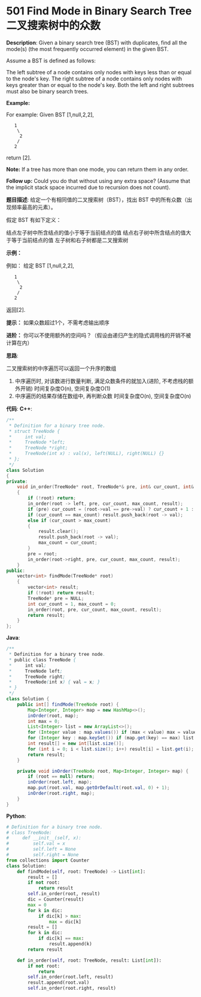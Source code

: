 # 501 Find Mode in Binary Search Tree 二叉搜索树中的众数

__Description__:
Given a binary search tree (BST) with duplicates, find all the mode(s) (the most frequently occurred element) in the given BST.

Assume a BST is defined as follows:

The left subtree of a node contains only nodes with keys less than or equal to the node's key.
The right subtree of a node contains only nodes with keys greater than or equal to the node's key.
Both the left and right subtrees must also be binary search trees.

__Example:__

For example:
Given BST [1,null,2,2],

```text
   1
    \
     2
    /
   2
```

return [2].

__Note:__
If a tree has more than one mode, you can return them in any order.

__Follow up:__
Could you do that without using any extra space? (Assume that the implicit stack space incurred due to recursion does not count).

__题目描述__:
给定一个有相同值的二叉搜索树（BST），找出 BST 中的所有众数（出现频率最高的元素）。

假定 BST 有如下定义：

结点左子树中所含结点的值小于等于当前结点的值
结点右子树中所含结点的值大于等于当前结点的值
左子树和右子树都是二叉搜索树

__示例：__

例如：
给定 BST [1,null,2,2],

```text
   1
    \
     2
    /
   2
```

返回[2].

__提示：__
如果众数超过1个，不需考虑输出顺序

__进阶：__
你可以不使用额外的空间吗？（假设由递归产生的隐式调用栈的开销不被计算在内）

__思路__:

二叉搜索树的中序遍历可以返回一个升序的数组

1. 中序遍历时, 对该数进行数量判断, 满足众数条件的就加入(进阶, 不考虑栈的额外开销)
时间复杂度O(n), 空间复杂度O(1)
2. 中序遍历的结果存储在数组中, 再判断众数
时间复杂度O(n), 空间复杂度O(n)

__代码__:
__C++__:

```C++
/**
 * Definition for a binary tree node.
 * struct TreeNode {
 *     int val;
 *     TreeNode *left;
 *     TreeNode *right;
 *     TreeNode(int x) : val(x), left(NULL), right(NULL) {}
 * };
 */
class Solution 
{
private:
    void in_order(TreeNode* root, TreeNode*& pre, int& cur_count, int& max_count, vector<int>& result) 
    {
        if (!root) return;
        in_order(root -> left, pre, cur_count, max_count, result);
        if (pre) cur_count = (root->val == pre->val) ? cur_count + 1 : 1;
        if (cur_count == max_count) result.push_back(root -> val);
        else if (cur_count > max_count) 
        {
            result.clear();
            result.push_back(root -> val);
            max_count = cur_count;
        }
        pre = root;
        in_order(root->right, pre, cur_count, max_count, result);
    }
public:
    vector<int> findMode(TreeNode* root) 
    {
        vector<int> result;
        if (!root) return result;
        TreeNode* pre = NULL;
        int cur_count = 1, max_count = 0;
        in_order(root, pre, cur_count, max_count, result);
        return result;
    }
};
```

__Java__:

```Java
/**
 * Definition for a binary tree node.
 * public class TreeNode {
 *     int val;
 *     TreeNode left;
 *     TreeNode right;
 *     TreeNode(int x) { val = x; }
 * }
 */
class Solution {
    public int[] findMode(TreeNode root) {
        Map<Integer, Integer> map = new HashMap<>();
        inOrder(root, map);
        int max = 0;
        List<Integer> list = new ArrayList<>();
        for (Integer value : map.values()) if (max < value) max = value;
        for (Integer key : map.keySet()) if (map.get(key) == max) list.add(key);
        int result[] = new int[list.size()];
        for (int i = 0; i < list.size(); i++) result[i] = list.get(i);
        return result;
    }

    private void inOrder(TreeNode root, Map<Integer, Integer> map) {
        if (root == null) return;
        inOrder(root.left, map);
        map.put(root.val, map.getOrDefault(root.val, 0) + 1);
        inOrder(root.right, map);
    }
}
```

__Python__:

```Python
# Definition for a binary tree node.
# class TreeNode:
#     def __init__(self, x):
#         self.val = x
#         self.left = None
#         self.right = None
from collections import Counter
class Solution:
    def findMode(self, root: TreeNode) -> List[int]:
        result = []
        if not root:
            return result
        self.in_order(root, result)
        dic = Counter(result)
        max = 0
        for k in dic:
            if dic[k] > max:
                max = dic[k]
        result = []
        for k in dic:
            if dic[k] == max:
                result.append(k)
        return result

    def in_order(self, root: TreeNode, result: List[int]):
        if not root:
            return
        self.in_order(root.left, result)
        result.append(root.val)
        self.in_order(root.right, result)
```
